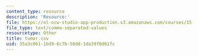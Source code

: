 ```yaml
---
content_type: resource
description: 'Resource:'
file: https://ol-ocw-studio-app-production.s3.amazonaws.com/courses/15-071-the-analytics-edge-spring-2017/35a3c0611bd96c7b50dd1da39f0d61fc_tumor.csv
file_type: text/comma-separated-values
resourcetype: Other
title: tumor.csv
uid: 35a3c061-1bd9-6c7b-50dd-1da39f0d61fc
---
```


